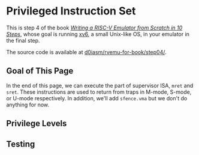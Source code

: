 # Privileged Instruction Set

This is step 4 of the book [_Writing a RISC-V Emulator from Scratch in 10 Steps_](../), whose goal is running [xv6](https://github.com/mit-pdos/xv6-riscv), a small Unix-like OS, in your emulator in the final step.

The source code is available at [d0iasm/rvemu-for-book/step04/](https://github.com/d0iasm/rvemu-for-book/tree/master/step04).

## Goal of This Page

In the end of this page, we can execute the part of supervisor ISA, `mret` and `sret`. These instructions are used to return from traps in M-mode, S-mode, or U-mode respectively. In addition, we'll add `sfence.vma` but we don't do anything for now.

## Privilege Levels

## Testing

